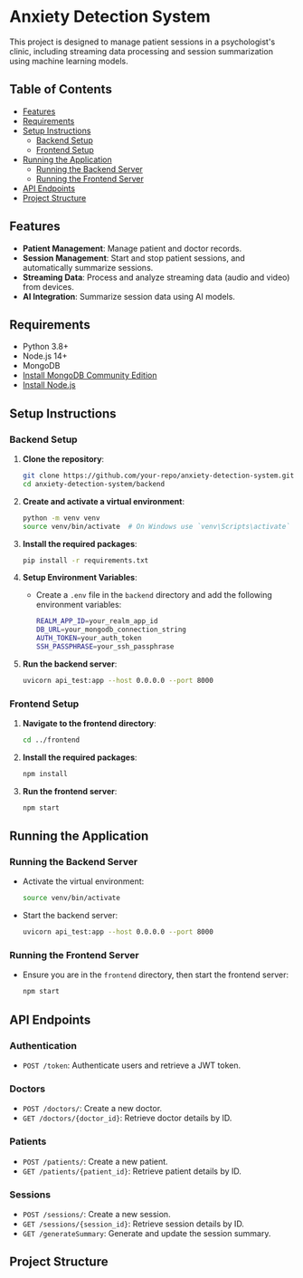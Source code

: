 # Anxiety Detection System

This project is designed to manage patient sessions in a psychologist's clinic, including streaming data processing and session summarization using machine learning models.

## Table of Contents

- [Features](#features)
- [Requirements](#requirements)
- [Setup Instructions](#setup-instructions)
  - [Backend Setup](#backend-setup)
  - [Frontend Setup](#frontend-setup)
- [Running the Application](#running-the-application)
  - [Running the Backend Server](#running-the-backend-server)
  - [Running the Frontend Server](#running-the-frontend-server)
- [API Endpoints](#api-endpoints)
- [Project Structure](#project-structure)

## Features

- **Patient Management**: Manage patient and doctor records.
- **Session Management**: Start and stop patient sessions, and automatically summarize sessions.
- **Streaming Data**: Process and analyze streaming data (audio and video) from devices.
- **AI Integration**: Summarize session data using AI models.

## Requirements

- Python 3.8+
- Node.js 14+
- MongoDB
- [Install MongoDB Community Edition](https://docs.mongodb.com/manual/installation/)
- [Install Node.js](https://nodejs.org/)

## Setup Instructions

### Backend Setup

1. **Clone the repository**:
    ```bash
    git clone https://github.com/your-repo/anxiety-detection-system.git
    cd anxiety-detection-system/backend
    ```

2. **Create and activate a virtual environment**:
    ```bash
    python -m venv venv
    source venv/bin/activate  # On Windows use `venv\Scripts\activate`
    ```

3. **Install the required packages**:
    ```bash
    pip install -r requirements.txt
    ```

4. **Setup Environment Variables**:
    - Create a `.env` file in the `backend` directory and add the following environment variables:
      ```bash
      REALM_APP_ID=your_realm_app_id
      DB_URL=your_mongodb_connection_string
      AUTH_TOKEN=your_auth_token
      SSH_PASSPHRASE=your_ssh_passphrase
      ```

5. **Run the backend server**:
    ```bash
    uvicorn api_test:app --host 0.0.0.0 --port 8000
    ```

### Frontend Setup

1. **Navigate to the frontend directory**:
    ```bash
    cd ../frontend
    ```

2. **Install the required packages**:
    ```bash
    npm install
    ```

3. **Run the frontend server**:
    ```bash
    npm start
    ```

## Running the Application

### Running the Backend Server

- Activate the virtual environment:
    ```bash
    source venv/bin/activate
    ```
- Start the backend server:
    ```bash
    uvicorn api_test:app --host 0.0.0.0 --port 8000
    ```

### Running the Frontend Server

- Ensure you are in the `frontend` directory, then start the frontend server:
    ```bash
    npm start
    ```

## API Endpoints

### Authentication
- `POST /token`: Authenticate users and retrieve a JWT token.

### Doctors
- `POST /doctors/`: Create a new doctor.
- `GET /doctors/{doctor_id}`: Retrieve doctor details by ID.

### Patients
- `POST /patients/`: Create a new patient.
- `GET /patients/{patient_id}`: Retrieve patient details by ID.

### Sessions
- `POST /sessions/`: Create a new session.
- `GET /sessions/{session_id}`: Retrieve session details by ID.
- `GET /generateSummary`: Generate and update the session summary.

## Project Structure

